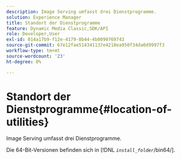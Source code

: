 ```yaml
---
description: Image Serving umfasst drei Dienstprogramme.
solution: Experience Manager
title: Standort der Dienstprogramme
feature: Dynamic Media Classic,SDK/API
role: Developer,User
exl-id: 014a17b9-f12e-4179-8b44-4b0090769743
source-git-commit: 67e12fae514341137e4218ea950f34da0d9997f3
workflow-type: tm+mt
source-wordcount: '23'
ht-degree: 0%

---
```


# Standort der Dienstprogramme{#location-of-utilities}

Image Serving umfasst drei Dienstprogramme.

Die 64-Bit-Versionen befinden sich in [!DNL *`install_folder`*/bin64/].
